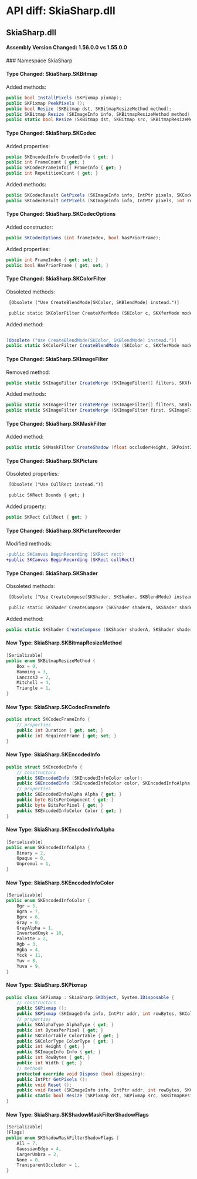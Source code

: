 # API diff: SkiaSharp.dll

## SkiaSharp.dll

<h4>Assembly Version Changed: 1.56.0.0 vs 1.55.0.0</h4>
### Namespace SkiaSharp

#### Type Changed: SkiaSharp.SKBitmap

Added methods:

```csharp
public bool InstallPixels (SKPixmap pixmap);
public SKPixmap PeekPixels ();
public bool Resize (SKBitmap dst, SKBitmapResizeMethod method);
public SKBitmap Resize (SKImageInfo info, SKBitmapResizeMethod method);
public static bool Resize (SKBitmap dst, SKBitmap src, SKBitmapResizeMethod method);
```


#### Type Changed: SkiaSharp.SKCodec

Added properties:

```csharp
public SKEncodedInfo EncodedInfo { get; }
public int FrameCount { get; }
public SKCodecFrameInfo[] FrameInfo { get; }
public int RepetitionCount { get; }
```

Added methods:

```csharp
public SKCodecResult GetPixels (SKImageInfo info, IntPtr pixels, SKCodecOptions options);
public SKCodecResult GetPixels (SKImageInfo info, IntPtr pixels, int rowBytes, SKCodecOptions options);
```


#### Type Changed: SkiaSharp.SKCodecOptions

Added constructor:

```csharp
public SKCodecOptions (int frameIndex, bool hasPriorFrame);
```

Added properties:

```csharp
public int FrameIndex { get; set; }
public bool HasPriorFrame { get; set; }
```


#### Type Changed: SkiaSharp.SKColorFilter

Obsoleted methods:

```diff
 [Obsolete ("Use CreateBlendMode(SKColor, SKBlendMode) instead.")]
 public static SKColorFilter CreateXferMode (SKColor c, SKXferMode mode);
```

Added method:

```csharp

[Obsolete ("Use CreateBlendMode(SKColor, SKBlendMode) instead.")]
public static SKColorFilter CreateBlendMode (SKColor c, SKXferMode mode);
```


#### Type Changed: SkiaSharp.SKImageFilter

Removed method:

```csharp
public static SKImageFilter CreateMerge (SKImageFilter[] filters, SKXferMode[] modes, SKImageFilter.CropRect cropRect);
```

Added methods:

```csharp
public static SKImageFilter CreateMerge (SKImageFilter[] filters, SKBlendMode[] modes, SKImageFilter.CropRect cropRect);
public static SKImageFilter CreateMerge (SKImageFilter first, SKImageFilter second, SKBlendMode mode, SKImageFilter.CropRect cropRect);
```


#### Type Changed: SkiaSharp.SKMaskFilter

Added method:

```csharp
public static SKMaskFilter CreateShadow (float occluderHeight, SKPoint3 lightPos, float lightRadius, float ambientAlpha, float spotAlpha, SKShadowMaskFilterShadowFlags flags);
```


#### Type Changed: SkiaSharp.SKPicture

Obsoleted properties:

```diff
 [Obsolete ("Use CullRect instead.")]
 public SKRect Bounds { get; }
```

Added property:

```csharp
public SKRect CullRect { get; }
```


#### Type Changed: SkiaSharp.SKPictureRecorder

Modified methods:

```diff
-public SKCanvas BeginRecording (SKRect rect)
+public SKCanvas BeginRecording (SKRect cullRect)
```


#### Type Changed: SkiaSharp.SKShader

Obsoleted methods:

```diff
 [Obsolete ("Use CreateCompose(SKShader, SKShader, SKBlendMode) instead.")]
 public static SKShader CreateCompose (SKShader shaderA, SKShader shaderB, SKXferMode mode);
```

Added method:

```csharp
public static SKShader CreateCompose (SKShader shaderA, SKShader shaderB, SKBlendMode mode);
```


#### New Type: SkiaSharp.SKBitmapResizeMethod

```csharp
[Serializable]
public enum SKBitmapResizeMethod {
	Box = 0,
	Hamming = 3,
	Lanczos3 = 2,
	Mitchell = 4,
	Triangle = 1,
}
```

#### New Type: SkiaSharp.SKCodecFrameInfo

```csharp
public struct SKCodecFrameInfo {
	// properties
	public int Duration { get; set; }
	public int RequiredFrame { get; set; }
}
```

#### New Type: SkiaSharp.SKEncodedInfo

```csharp
public struct SKEncodedInfo {
	// constructors
	public SKEncodedInfo (SKEncodedInfoColor color);
	public SKEncodedInfo (SKEncodedInfoColor color, SKEncodedInfoAlpha alpha, byte bitsPerComponent);
	// properties
	public SKEncodedInfoAlpha Alpha { get; }
	public byte BitsPerComponent { get; }
	public byte BitsPerPixel { get; }
	public SKEncodedInfoColor Color { get; }
}
```

#### New Type: SkiaSharp.SKEncodedInfoAlpha

```csharp
[Serializable]
public enum SKEncodedInfoAlpha {
	Binary = 2,
	Opaque = 0,
	Unpremul = 1,
}
```

#### New Type: SkiaSharp.SKEncodedInfoColor

```csharp
[Serializable]
public enum SKEncodedInfoColor {
	Bgr = 5,
	Bgra = 7,
	Bgrx = 6,
	Gray = 0,
	GrayAlpha = 1,
	InvertedCmyk = 10,
	Palette = 2,
	Rgb = 3,
	Rgba = 4,
	Ycck = 11,
	Yuv = 8,
	Yuva = 9,
}
```

#### New Type: SkiaSharp.SKPixmap

```csharp
public class SKPixmap : SkiaSharp.SKObject, System.IDisposable {
	// constructors
	public SKPixmap ();
	public SKPixmap (SKImageInfo info, IntPtr addr, int rowBytes, SKColorTable ctable);
	// properties
	public SKAlphaType AlphaType { get; }
	public int BytesPerPixel { get; }
	public SKColorTable ColorTable { get; }
	public SKColorType ColorType { get; }
	public int Height { get; }
	public SKImageInfo Info { get; }
	public int RowBytes { get; }
	public int Width { get; }
	// methods
	protected override void Dispose (bool disposing);
	public IntPtr GetPixels ();
	public void Reset ();
	public void Reset (SKImageInfo info, IntPtr addr, int rowBytes, SKColorTable ctable);
	public static bool Resize (SKPixmap dst, SKPixmap src, SKBitmapResizeMethod method);
}
```

#### New Type: SkiaSharp.SKShadowMaskFilterShadowFlags

```csharp
[Serializable]
[Flags]
public enum SKShadowMaskFilterShadowFlags {
	All = 7,
	GaussianEdge = 4,
	LargerUmbra = 2,
	None = 0,
	TransparentOccluder = 1,
}
```


